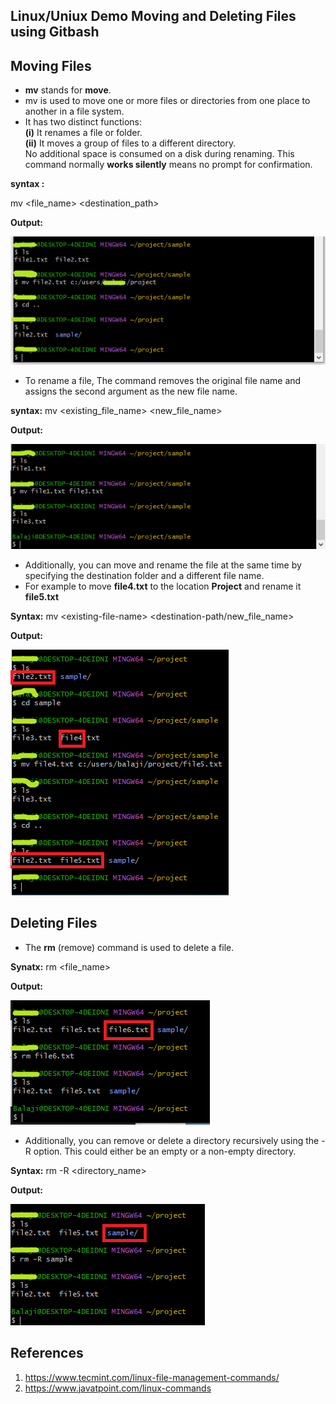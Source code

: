 ## Linux/Uniux Demo Moving and Deleting Files using Gitbash

## Moving Files

-   **mv** stands for **move**.
-   mv is used to move one or more files or directories from one place to another in a file system.
-   It has two distinct functions:  
    **(i)** It renames a file or folder.  
    **(ii)** It moves a group of files to a different directory.  
    No additional space is consumed on a disk during renaming. This command normally **works silently** means no prompt for confirmation.

**syntax :**

mv \<file_name\> \<destination_path\>

**Output:**

![](media/d6f968cef782cf4e0c48456df4fcd9e1.png)

-   To rename a file, The command removes the original file name and assigns the second argument as the new file name.

**syntax:** mv \<existing_file_name\> \<new_file_name\>

**Output:**

![](media/71a89e98d1c71e0945b459ffb2bb8084.png)

-   Additionally, you can move and rename the file at the same time by specifying the destination folder and a different file name.
-   For example to move **file4.txt** to the location **Project** and rename it **file5.txt**

**Syntax:** mv \<existing-file-name\> \<destination-path/new_file_name\>

**Output:**

![](media/dfedfad1305ca649bb8a3608ff1c050f.png)

## Deleting Files

-   The **rm** (remove) command is used to delete a file.

**Synatx:** rm \<file_name\>

**Output:**

![](media/008a4a839ebb48591bcfdfcd4c3c43cc.png)

-   Additionally, you can remove or delete a directory recursively using the -R option. This could either be an empty or a non-empty directory.

**Syntax:** rm -R \<directory_name\>

**Output:**

![](media/db8de9a4d917c15f82f615a7b6655a21.png)

## References

1.  https://www.tecmint.com/linux-file-management-commands/
2.  https://www.javatpoint.com/linux-commands
